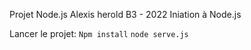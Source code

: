 Projet Node.js 
Alexis herold B3 - 2022
Iniation à Node.js

Lancer le projet:
``Npm install``
``node serve.js``
